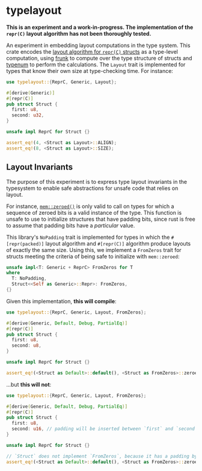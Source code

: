 # typelayout

**This is an experiment and a work-in-progress. The implementation of the `repr(C)` layout algorithm has not been thoroughly tested.**

An experiment in embedding layout computations in the type system. This crate encodes the [layout algorithm for `repr(C)` structs](https://doc.rust-lang.org/reference/type-layout.html#reprc-structs) as a type-level computation, using [frunk](https://github.com/lloydmeta/frunk) to compute over the type structure of structs and [typenum](https://github.com/paholg/typenum) to perform the calculations. The `Layout` trait is implemented for types that know their own size at type-checking time. For instance:

```rust
use typelayout::{ReprC, Generic, Layout};

#[derive(Generic)]
#[repr(C)]
pub struct Struct {
  first: u8,
  second: u32,
}

unsafe impl ReprC for Struct {}

assert_eq!(4, <Struct as Layout>::ALIGN);
assert_eq!(8, <Struct as Layout>::SIZE);
```

## Layout Invariants

The purpose of this experiment is to express type layout invariants in the typesystem to enable safe abstractions for unsafe code that relies on layout.

For instance, [`mem::zeroed()`](https://doc.rust-lang.org/core/mem/fn.zeroed.html) is only valid to call on types for which a sequence of zeroed bits is a valid instance of the type. This function is unsafe to use to initialize structures that have padding bits, since rust is free to assume that padding bits have a _particular_ value.

This library's `NoPadding` trait is implemented for types in which the `#[repr(packed)]` layout algorithm and `#[repr(C)]` algorithm produce layouts of exactly the same size. Using this, we implement a `FromZeros` trait for structs meeting the criteria of being safe to initialize with `mem::zeroed`:

```rust
unsafe impl<T: Generic + ReprC> FromZeros for T
where
  T: NoPadding,
  Struct<<Self as Generic>::Repr>: FromZeros,
{}
```

Given this implementation, **this will compile**:

```rust
use typelayout::{ReprC, Generic, Layout, FromZeros};

#[derive(Generic, Default, Debug, PartialEq)]
#[repr(C)]
pub struct Struct {
  first: u8,
  second: u8,
}

unsafe impl ReprC for Struct {}

assert_eq!(<Struct as Default>::default(), <Struct as FromZeros>::zeroed());
```

...but **this will not**:

```rust
use typelayout::{ReprC, Generic, Layout, FromZeros};

#[derive(Generic, Default, Debug, PartialEq)]
#[repr(C)]
pub struct Struct {
  first: u8,
  second: u16, // padding will be inserted between `first` and `second`
}

unsafe impl ReprC for Struct {}

// `Struct` does not implement `FromZeros`, because it has a padding byte!
assert_eq!(<Struct as Default>::default(), <Struct as FromZeros>::zeroed());
```
